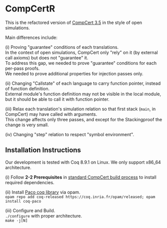 # CompCertR
This is the refactored version of [CompCert 3.5](https://github.com/AbsInt/CompCert/tree/v3.5) in the style of open simulations.

Main differences include:  

(i) Proving "guarantee" conditions of each translations.  
In the context of open simulations, CompCert only "rely" on it (by external call axioms) but does not "guarantee" it.  
To address this gap, we needed to prove "guarantee" conditions for each per-pass proofs.  
We needed to prove additional properties for injection passes only.  

(ii) Changing "Callstate" of each language to carry function pointer, instead of function definition.  
External module's function definition may not be visible in the local module, but it should be able to call it with function pointer.  

(iii) Relax each translation's simulation relation so that first stack (`main`, in CompCert) may have called with arguments.  
This change affects only three passes, and except for the Stackingproof the change is very small.  

(iv) Changing "step" relation to respect "symbol environment".  

## Installation Instructions
Our development is tested with Coq 8.9.1 on Linux. We only support x86_64 architecture.

(i) Follow **2-2 Prerequisites** in [standard CompCert build process](http://compcert.inria.fr/man/manual002.html) to install required dependencies.  

(ii) Install [Paco coq library](https://github.com/snu-sf/paco) via opam.  
   `opam repo add coq-released https://coq.inria.fr/opam/released; opam install coq-paco`  
   
(iii) Configure and Build.  
  `./configure` with proper architecture.  
  `make -j[N]` 
